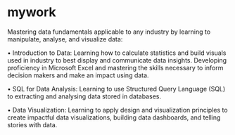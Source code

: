 # mywork
Mastering data fundamentals applicable to any industry by learning to manipulate, analyse, and visualize data:

•	Introduction to Data: Learning how to calculate statistics and build visuals used in industry to best display and communicate data insights. Developing proficiency in Microsoft Excel and mastering the skills necessary to inform decision makers and make an impact using data.

•	SQL for Data Analysis: Learning to use Structured Query Language (SQL) to extracting and analysing data stored in databases.

•	Data Visualization: Learning to apply design and visualization principles to create impactful data visualizations, building data dashboards, and telling stories with data.
